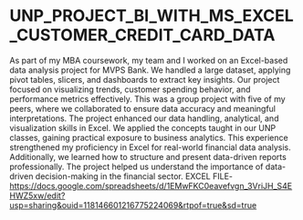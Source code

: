 # UNP_PROJECT_BI_WITH_MS_EXCEL_CUSTOMER_CREDIT_CARD_DATA
As part of my MBA coursework, my team and I worked on an Excel-based data analysis project for MVPS Bank. We handled a large dataset, applying pivot tables, slicers, and dashboards to extract key insights. Our project focused on visualizing trends, customer spending behavior, and performance metrics effectively. This was a group project with five of my peers, where we collaborated to ensure data accuracy and meaningful interpretations. The project enhanced our data handling, analytical, and visualization skills in Excel. We applied the concepts taught in our UNP classes, gaining practical exposure to business analytics. This experience strengthened my proficiency in Excel for real-world financial data analysis. Additionally, we learned how to structure and present data-driven reports professionally. The project helped us understand the importance of data-driven decision-making in the financial sector. 
EXCEL FILE- https://docs.google.com/spreadsheets/d/1EMwFKC0eavefvgn_3VriJH_S4EHWZ5xw/edit?usp=sharing&ouid=118146601216775224069&rtpof=true&sd=true 
